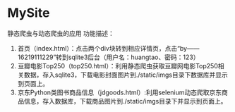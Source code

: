 # MySite
静态爬虫与动态爬虫的应用
功能描述：
1.	首页（index.html）：点击两个div块转到相应详情页，点击“by——16219111229”转到sqlite3后台（用户名：huangtao、密码：123）
2.	豆瓣电影Top250（top250.html）：利用静态爬虫获取豆瓣网电影Top250相关数据，存入sqlite3，下载电影封面图片到./static/imgs目录下数据库并显示到页面上。
3.	京东Python类图书商品信息（jdgoods.html）:利用selenium动态爬取京东商品信息，存入数据库，下载商品图片到./static/imgs目录下并显示到页面上。
